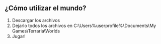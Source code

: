 ## ¿Cómo utilizar el mundo?

1. Descargar los archivos
2. Dejarlo todos los archivos en C:\Users\%userprofile%\Documents\My Games\Terraria\Worlds
3. Jugar!

